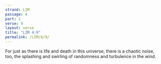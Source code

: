 ```yaml
---
strand: LIM
passage: 4
part: 1
verse: 9
layout: verse
title: "LIM 4:9"
permalink: /LIM/4/9/
---
```

For just as there is life and death in this universe, there is a chaotic noise, too, the splashing and swirling of randomness and turbulence in the wind.
